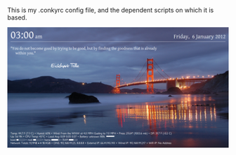 This is my .conkyrc config file, and the dependent scripts on which it is based.

![image of my conky on my desktop](https://github.com/rtlong/conkyrc/raw/master/screenshot.png)